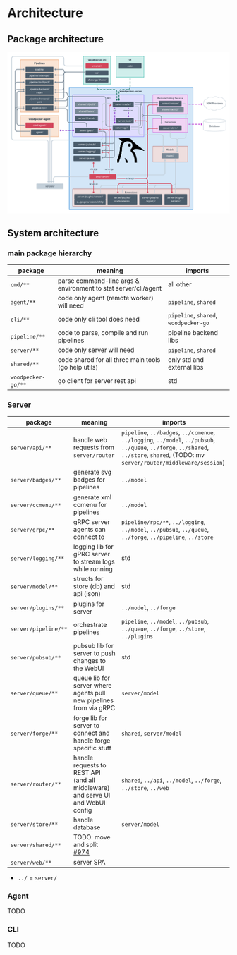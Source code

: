 # Architecture

## Package architecture

![Woodpecker architecture](./woodpecker-architecture.png)

## System architecture

### main package hierarchy

| package       | meaning                                                      | imports
|---------------|--------------------------------------------------------------|----------
| `cmd/**`      | parse command-line args & environment to stat server/cli/agent | all other
| `agent/**`    | code only agent (remote worker) will need                    | `pipeline`, `shared`
| `cli/**`      | code only cli tool does need                                 | `pipeline`, `shared`, `woodpecker-go`
| `pipeline/**` | code to parse, compile and run pipelines                     |  pipeline backend libs
| `server/**`   | code only server will need                                   | `pipeline`, `shared`
| `shared/**`   | code shared for all three main tools (go help utils)         | only std and external libs
| `woodpecker-go/**` | go client for server rest api                        | std

### Server

| package              | meaning                                                                             | imports
|----------------------|-------------------------------------------------------------------------------------|----------
| `server/api/**`      | handle web requests from `server/router`                                            | `pipeline`, `../badges`, `../ccmenue`, `../logging`, `../model`, `../pubsub`, `../queue`, `../forge`, `../shared`, `../store`, `shared`, (TODO: mv `server/router/middleware/session`)
| `server/badges/**`   | generate svg badges for pipelines                                                   | `../model`
| `server/ccmenu/**`   | generate xml ccmenu for pipelines                                                   | `../model`
| `server/grpc/**`     | gRPC server agents can connect to                                                   | `pipeline/rpc/**`, `../logging`, `../model`, `../pubsub`, `../queue`, `../forge`, `../pipeline`, `../store`
| `server/logging/**`  | logging lib for gPRC server to stream logs while running                            | std
| `server/model/**`    | structs for store (db) and api (json)                                               | std
| `server/plugins/**`  | plugins for server                                                                  | `../model`, `../forge`
| `server/pipeline/**` | orchestrate pipelines                                                               | `pipeline`, `../model`, `../pubsub`, `../queue`, `../forge`, `../store`, `../plugins`
| `server/pubsub/**`   | pubsub lib for server to push changes to the WebUI                                  | std
| `server/queue/**`    | queue lib for server where agents pull new pipelines from via gRPC                  | `server/model`
| `server/forge/**`    | forge lib for server to connect and handle forge specific stuff                     | `shared`, `server/model`
| `server/router/**`   | handle requests to REST API (and all middleware) and serve UI and WebUI config      | `shared`, `../api`, `../model`, `../forge`, `../store`, `../web`
| `server/store/**`    | handle database                                                                     | `server/model`
| `server/shared/**`   | TODO: move and split [#974](https://github.com/woodpecker-ci/woodpecker/issues/974) |
| `server/web/**`      | server SPA                                                                          |

* `../` = `server/`

### Agent

TODO

### CLI

TODO
